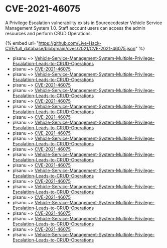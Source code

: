 # CVE-2021-46075

A Privilege Escalation vulnerability exists in Sourcecodester Vehicle Service Management System 1.0. Staff account users can access the admin resources and perform CRUD Operations.

{% embed url="https://github.com/Live-Hack-CVE/full_database/blob/main/cves/2021/CVE-2021-46075.json" %}


* plsanu ~> [Vehicle-Service-Management-System-Multiple-Privilege-Escalation-Leads-to-CRUD-Operations](https://www.alice-snow.ru/2021/database/cve-2021-46075/vehicle-service-management-system-multiple-privilege-escalation-leads-to-crud-operations-plsanu)
* plsanu ~> [CVE-2021-46075](https://www.alice-snow.ru/2021/database/cve-2021-46075/cve-2021-46075-plsanu)
* plsanu ~> [Vehicle-Service-Management-System-Multiple-Privilege-Escalation-Leads-to-CRUD-Operations](https://www.alice-snow.ru/2021/database/cve-2021-46075/vehicle-service-management-system-multiple-privilege-escalation-leads-to-crud-operations-plsanu)
* plsanu ~> [CVE-2021-46075](https://www.alice-snow.ru/2021/database/cve-2021-46075/cve-2021-46075-plsanu)
* plsanu ~> [Vehicle-Service-Management-System-Multiple-Privilege-Escalation-Leads-to-CRUD-Operations](https://www.alice-snow.ru/2021/database/cve-2021-46075/vehicle-service-management-system-multiple-privilege-escalation-leads-to-crud-operations-plsanu)
* plsanu ~> [CVE-2021-46075](https://www.alice-snow.ru/2021/database/cve-2021-46075/cve-2021-46075-plsanu)
* plsanu ~> [Vehicle-Service-Management-System-Multiple-Privilege-Escalation-Leads-to-CRUD-Operations](https://www.alice-snow.ru/2021/database/cve-2021-46075/vehicle-service-management-system-multiple-privilege-escalation-leads-to-crud-operations-plsanu)
* plsanu ~> [CVE-2021-46075](https://www.alice-snow.ru/2021/database/cve-2021-46075/cve-2021-46075-plsanu)
* plsanu ~> [Vehicle-Service-Management-System-Multiple-Privilege-Escalation-Leads-to-CRUD-Operations](https://www.alice-snow.ru/2021/database/cve-2021-46075/vehicle-service-management-system-multiple-privilege-escalation-leads-to-crud-operations-plsanu)
* plsanu ~> [CVE-2021-46075](https://www.alice-snow.ru/2021/database/cve-2021-46075/cve-2021-46075-plsanu)
* plsanu ~> [Vehicle-Service-Management-System-Multiple-Privilege-Escalation-Leads-to-CRUD-Operations](https://www.alice-snow.ru/2021/database/cve-2021-46075/vehicle-service-management-system-multiple-privilege-escalation-leads-to-crud-operations-plsanu)
* plsanu ~> [CVE-2021-46075](https://www.alice-snow.ru/2021/database/cve-2021-46075/cve-2021-46075-plsanu)
* plsanu ~> [Vehicle-Service-Management-System-Multiple-Privilege-Escalation-Leads-to-CRUD-Operations](https://www.alice-snow.ru/2021/database/cve-2021-46075/vehicle-service-management-system-multiple-privilege-escalation-leads-to-crud-operations-plsanu)
* plsanu ~> [CVE-2021-46075](https://www.alice-snow.ru/2021/database/cve-2021-46075/cve-2021-46075-plsanu)
* plsanu ~> [Vehicle-Service-Management-System-Multiple-Privilege-Escalation-Leads-to-CRUD-Operations](https://www.alice-snow.ru/2021/database/cve-2021-46075/vehicle-service-management-system-multiple-privilege-escalation-leads-to-crud-operations-plsanu)
* plsanu ~> [CVE-2021-46075](https://www.alice-snow.ru/2021/database/cve-2021-46075/cve-2021-46075-plsanu)
* plsanu ~> [Vehicle-Service-Management-System-Multiple-Privilege-Escalation-Leads-to-CRUD-Operations](https://www.alice-snow.ru/2021/database/cve-2021-46075/vehicle-service-management-system-multiple-privilege-escalation-leads-to-crud-operations-plsanu)
* plsanu ~> [CVE-2021-46075](https://www.alice-snow.ru/2021/database/cve-2021-46075/cve-2021-46075-plsanu)
* plsanu ~> [Vehicle-Service-Management-System-Multiple-Privilege-Escalation-Leads-to-CRUD-Operations](https://www.alice-snow.ru/2021/database/cve-2021-46075/vehicle-service-management-system-multiple-privilege-escalation-leads-to-crud-operations-plsanu)
* plsanu ~> [CVE-2021-46075](https://www.alice-snow.ru/2021/database/cve-2021-46075/cve-2021-46075-plsanu)
* plsanu ~> [Vehicle-Service-Management-System-Multiple-Privilege-Escalation-Leads-to-CRUD-Operations](https://www.alice-snow.ru/2021/database/cve-2021-46075/vehicle-service-management-system-multiple-privilege-escalation-leads-to-crud-operations-plsanu)
* plsanu ~> [CVE-2021-46075](https://www.alice-snow.ru/2021/database/cve-2021-46075/cve-2021-46075-plsanu)
* plsanu ~> [Vehicle-Service-Management-System-Multiple-Privilege-Escalation-Leads-to-CRUD-Operations](https://www.alice-snow.ru/2021/database/cve-2021-46075/vehicle-service-management-system-multiple-privilege-escalation-leads-to-crud-operations-plsanu)